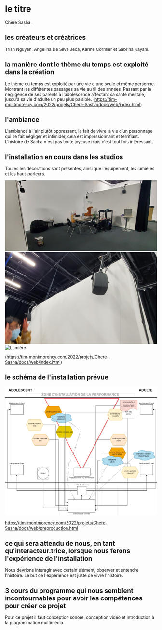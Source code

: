 
# le titre
Chère Sasha.

## les créateurs et créatrices
Trish Nguyen, Angelina De Silva Jeca, Karine Cormier et Sabrina Kayani.

## la manière dont le thème du temps est exploité dans la création
Le thème du temps est exploité par une vie d'une seule et même personne. Montrant les différentes passages sa vie au fil des années. Passant par la négligence de ses parents à l'adolescence affectant sa santé mentale, jusqu'à sa vie d'adulte un peu plus paisible.
(https://tim-montmorency.com/2022/projets/Chere-Sasha/docs/web/index.html)

## l'ambiance
L'ambiance à l'air plutôt oppressant, le fait de vivre la vie d’un personnage qui se fait négliger et intimider, cela est impressionnant et terrifiant. L'histoire de Sacha n'est pas toute joyeuse mais c'est tout fois intéressant.

## l'installation en cours dans les studios
Toutes les décorations sont présentes, ainsi que l'équipement, les lumières et les haut-parleurs. 

![Deco](https://github.com/RaphBarniques/TP2_Raph_Isaac_Maika/blob/b6995e78ad09f0e27e4b333fefeb9a7dd3b3a1d1/medias/TIM_Chere-sasha_deco.png) ![Haut-parleur](https://github.com/RaphBarniques/TP2_Raph_Isaac_Maika/blob/f4319fddb235cb2a04f94b9c6a853daee4372c15/medias/TIM_Chere-sasha_speaker.png) ![Lumière](images/lumière.png)

(https://tim-montmorency.com/2022/projets/Chere-Sasha/docs/web/index.html)

## le schéma de l'installation prévue
![Plan](images/plan.png)

https://tim-montmorency.com/2022/projets/Chere-Sasha/docs/web/preproduction.html

## ce qui sera attendu de nous, en tant qu'interacteur.trice, lorsque nous ferons l'expérience de l'installation
Nous devrions interagir avec certain élément, observer et entendre l'histoire. Le but de l'expérience est juste de vivre l'histoire.

## 3 cours du programme qui nous semblent incontournables pour avoir les compétences pour créer ce projet
Pour ce projet il faut conception sonore, conception vidéo et introduction à la programmation multimédia.
